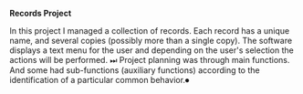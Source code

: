 **Records Project**

In this project I managed a collection of records.
Each record has a unique name, and several copies (possibly more than a single copy).
The software displays a text menu for the user and depending on the user's selection the actions will be performed. ⏭
Project planning was through main functions. And some had sub-functions (auxiliary functions) according to the identification of a particular common behavior.⏺
